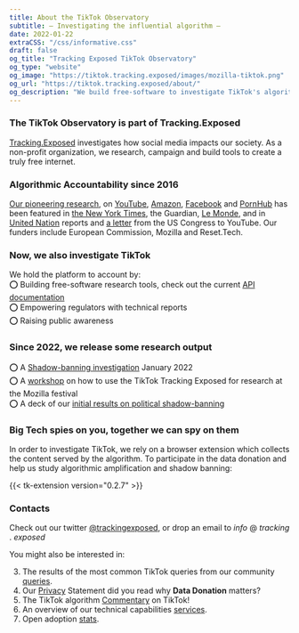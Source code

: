 ```yaml
---
title: About the TikTok Observatory
subtitle: — Investigating the influential algorithm —
date: 2022-01-22
extraCSS: "/css/informative.css"
draft: false
og_title: "Tracking Exposed TikTok Observatory"
og_type: "website"
og_image: "https://tiktok.tracking.exposed/images/mozilla-tiktok.png"
og_url: "https://tiktok.tracking.exposed/about/"
og_description: "We build free-software to investigate TikTok's algorithm and analyze its impact on our society."
---
```


### The TikTok Observatory is part of Tracking.Exposed

[Tracking.Exposed](https://tracking.exposed) investigates how social media impacts our society. As a non-profit organization, we research, campaign and build tools to create a truly free internet.

### Algorithmic Accountability since 2016

[Our pioneering research](https://tracking.exposed/publications/), on [YouTube](https://youtube.tracking.exposed), [Amazon](https://amazon.tracking.exposed), [Facebook](https://facebook.tracking.exposed) and [PornHub](https://pornhub.tracking.exposed) has been featured in [the New York Times](https://www.nytimes.com/interactive/2020/03/02/technology/youtube-conspiracy-theory.html), the Guardian, [Le Monde](https://www.lemonde.fr/pixels/article/2020/03/06/videos-complotistes-youtube-a-la-capacite-de-moderer-son-contenu-lorsqu-il-en-a-la-volonte-politique_6032050_4408996.html), and in [United Nation](https://undocs.org/pdf?symbol=en/A/73/348) reports and [a letter](https://malinowski.house.gov/sites/malinowski.house.gov/files/Letter%20to%20YouTube%20--%20Malinowski_Eshoo_final_0.pdf) from the US Congress to YouTube. Our funders include European Commission, Mozilla and Reset.Tech.

### Now, we also investigate TikTok

We hold the platform to account by:<br>
⭕ Building free-software research tools, check out the current [API documentation](/docs/tktrex/api/list-queries)<br>
⭕ Empowering regulators with technical reports<br>
⭕ Raising public awareness

### Since 2022, we release some research output

⭕ A [Shadow-banning investigation](/ws22-shadowban-research) January 2022
<br>
⭕ A [workshop](/slides/mozfest/) on how to use the TikTok Tracking Exposed for research at the Mozilla festival
<br>
⭕ A deck of our [initial results on political shadow-banning](https://docs.google.com/presentation/d/e/2PACX-1vSaNiJRE9u4IDRtIg-0WPrPfAVc_18Rfrm_QZu3tERQkrGBycVLkduj9E-35SOrZXWHnybLObJSqgU1/pub?start=false&loop=false&delayms=3000)
<br>

### Big Tech spies on you, together we can spy on them

In order to investigate TikTok, we rely on a browser extension which collects the content served by the algorithm. To participate in the data donation and help us study algorithmic amplification and shadow banning:


{{< tk-extension version="0.2.7" >}}

### Contacts

Check out our twitter [@trackingexposed](https://twitter.com/trackingexposed), or drop an email to _info_ @ _tracking_ . _exposed_

You might also be interested in:

3. The results of the most common TikTok queries from our community [queries](/queries).
2. Our [Privacy](/privacy) Statement did you read why **Data Donation** matters?
3. The TikTok algorithm [Commentary](/commentary) on TikTok!
4. An overview of our technical capabilities [services](/services).
5. Open adoption [stats](/stats).
